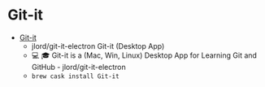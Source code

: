 # Git-it
- [Git-it](https://github.com/jlord/git-it-electron)
  -  jlord/git-it-electron Git-it (Desktop App)
  - :computer: :mortar_board: Git-it is a (Mac, Win, Linux) Desktop App for Learning Git and GitHub - jlord/git-it-electron
  - `brew cask install Git-it`
